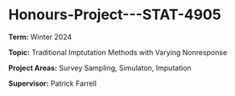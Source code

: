 # Honours-Project---STAT-4905

**Term:** Winter 2024

**Topic:** Traditional Imptutation Methods with Varying Nonresponse

**Project Areas:** Survey Sampling, Simulaton, Imputation

**Supervisor:** Patrick Farrell
